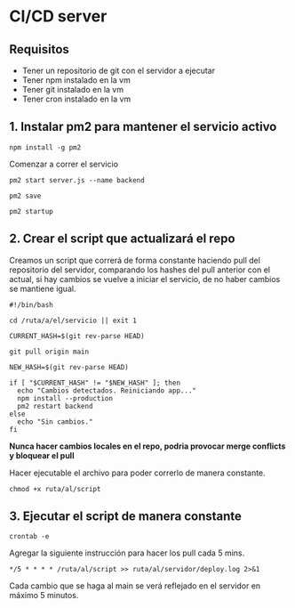 # CI/CD server

## Requisitos
- Tener un repositorio de git con el servidor a ejecutar
- Tener npm instalado en la vm
- Tener git instalado en la vm
- Tener cron instalado en la vm

## 1. Instalar pm2 para mantener el servicio activo

`npm install -g pm2`

Comenzar a correr el servicio 

`pm2 start server.js --name backend`

`pm2 save`

`pm2 startup`

## 2. Crear el script que actualizará el repo

Creamos un script que correrá de forma constante haciendo pull del repositorio del servidor, comparando los hashes del pull anterior con el actual, si hay cambios se vuelve a iniciar el servicio, de no haber cambios se mantiene igual.

```
#!/bin/bash

cd /ruta/a/el/servicio || exit 1

CURRENT_HASH=$(git rev-parse HEAD)

git pull origin main

NEW_HASH=$(git rev-parse HEAD)

if [ "$CURRENT_HASH" != "$NEW_HASH" ]; then
  echo "Cambios detectados. Reiniciando app..."
  npm install --production
  pm2 restart backend
else
  echo "Sin cambios."
fi
```

**Nunca hacer cambios locales en el repo, podria provocar merge conflicts y bloquear el pull**

Hacer ejecutable el archivo para poder correrlo de manera constante.

`chmod +x ruta/al/script`

## 3. Ejecutar el script de manera constante

`crontab -e`

Agregar la siguiente instrucción para hacer los pull cada 5 mins.

`*/5 * * * * /ruta/al/script >> ruta/al/servidor/deploy.log 2>&1`


Cada cambio que se haga al main se verá reflejado en el servidor en máximo 5 minutos.